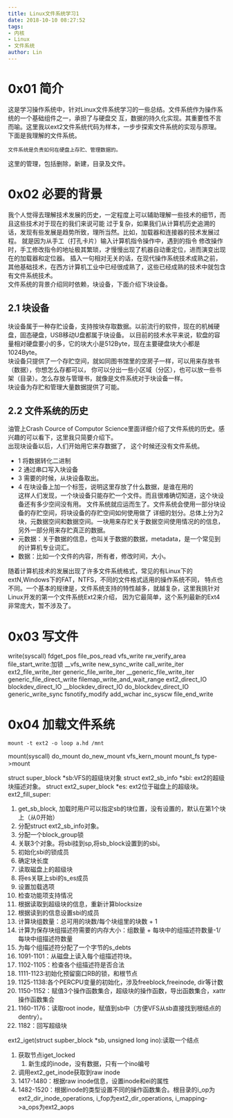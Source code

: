 ```yaml
---
title: Linux文件系统学习1
date: 2018-10-10 08:27:52
tags:
- 内核
- Linux
- 文件系统
author: Lin
---
```


# 0x01 简介
这是学习操作系统中，针对Linux文件系统学习的一些总结。文件系统作为操作系统的一个基础组件之一，承担了与硬盘交
互，数据的持久化实现。其重要性不言而喻。这里我以ext2文件系统代码为样本，一步步探索文件系统的实现与原理。
下面是我理解的文件系统。  
```
文件系统是负责如何在硬盘上存贮、管理数据的。
```
这里的管理，包括删除，新建，目录及文件。
# 0x02 必要的背景
我个人觉得去理解技术发展的历史，一定程度上可以辅助理解一些技术的细节，而且这些技术对于现在的我们来说可能
过于复杂，如果我们从计算机历史追溯的话，发现有些发展是趋势所致，理所当然。比如，加载器和连接器的技术发展过程。
就是因为从手工（打孔卡片）输入计算机指令操作中，遇到的指令
修改操作时，手工修改指令的地址极其繁琐，才慢慢出现了机器自动重定位，进而演变出现在的加载器和定位器。
插入一句相对无关的话，在现代操作系统技术成熟之前，其他基础技术，在西方计算机工业中已经很成熟了，这些已经成熟的技术中就包含有文件系统技术。  
文件系统的背景介绍同时依赖，块设备，下面介绍下块设备。
## 2.1 块设备
块设备属于一种存贮设备，支持按块存取数据。以前流行的软件，现在的机械硬盘，固态硬盘，USB移动U盘都属于块设备。
以目前的技术水平来说，软盘的容量相对硬盘要小的多，它的块大小是512Byte，现在主要硬盘块大小都是1024Byte。  
块设备只提供了一个存贮空间，就如同图书馆里的空房子一样，可以用来存放书（数据），你想怎么存都可以，
你可以分出一些小区域（分区），也可以放一些书架（目录）。怎么存放与管理书，就像是文件系统对于块设备一样。  
块设备为存贮和管理大量数据提供了可能。
## 2.2 文件系统的历史
油管上Crash Cource of Computor Science里面详细介绍了文件系统的历史。感兴趣的可以看下，这里我只简要介绍下。  
出现块设备以后，人们开始用它来存数据了， 这个时候还没有文件系统。
* 1 将数据转化二进制
* 2 通过串口写入块设备
* 3 需要的时候，从块设备取出。  
* 4 在块设备上加一个标签，说明这里存放了什么数据，是谁在用的  
这样人们发现，一个块设备只能存贮一个文件。而且很难确切知道，这个块设备还有多少空间没有用。
文件系统就应运而生了。文件系统会使用一部分块设备的存贮空间，将块设备的存贮空间如何使用做了
详细的划分。总体上分为2块，元数据空间和数据空间。一块用来存贮关于数据空间使用情况的的信息，另外一部分用来存贮真正的数据。
* 元数据：关于数据的信息，也叫关于数据的数据，metadata，是一个常见到的计算机专业词汇。
* 数据：比如一个文件的内容，所有者，修改时间，大小。  

随着计算机技术的发展出现了许多文件系统格式，常见的有Linux下的extN,Windows下的FAT，NTFS，不同的文件格式适用的操作系统不同，
特点也不同。一个基本的规律是，文件系统支持的特性越多，就越复杂，这里我挑针对Linux开发的第一个文件系统Ext2来介绍，
因为它最简单，这个系列最新的Ext4非常庞大，暂不涉及了。
# 0x03 写文件
write(syscall)
    fdget_pos
    file_pos_read
    vfs_write
        rw_verify_area
        file_start_write:加锁
        __vfs_write
            new_sync_write
                call_write_iter
                    ext2_file_write_iter
                        generic_file_write_iter
                            __generic_file_write_iter
                                generic_file_direct_write
                                    filemap_write_and_wait_range
                                    ext2_direct_IO
                                    blockdev_direct_IO
                                    __blockdev_direct_IO
                                    do_blockdev_direct_IO
                            generic_write_sync
        fsnotify_modify
        add_wchar
        inc_syscw
        file_end_write

# 0x04 加载文件系统
```
mount -t ext2 -o loop a.hd /mnt
```
mount(syscall)
    do_mount
        do_new_mount
            vfs_kern_mount
                mount_fs
                    type->mount

struct super_block *sb:VFS的超级块对象
struct ext2_sb_info *sbi: ext2的超级块描述对象。
struct ext2_super_block *es: ext2位于磁盘上的超级块。
ext2_fill_super:
1. get_sb_block, 加载时用户可以指定sb的块位置，没有设置的，默认在第1个块上（从0开始）
2. 分配struct ext2_sb_info对象。
3. 分配一个block_group锁
4. 关联3个对象。将sbi挂到sp,将sb_block设置到的sbi。
5. 初始化sbi的锁成员
6. 确定块长度
7. 读取磁盘上的超级块
8. 将es关联上sbi的s_es成员
9. 设置加载选项
10. 检查功能项支持情况
11. 根据读取到超级块的信息，重新计算blocksize
12. 根据读到的信息设置sbi的成员
13. 计算块组数量：总可用的块数/每个块组里的块数 + 1
14. 计算为保存块组描述符需要的内存大小：组数量 + 每块中的组描述符数量-1/每块中组描述符数量
15. 为每个组描述符分配了一个字节的s_debts
16. 1091-1101：从磁盘上读入每个组描述符块。
17. 1102-1105：检查各个组描述符是否合法
18. 1111-1123:初始化预留窗口RB的锁，和根节点
19. 1125-1138:各个PERCPU变量的初始化，涉及freeblock,freeinode, dir等计数
20. 1150-1152：赋值3个操作函数集合，超级块的操作函数，导出函数集合，xattr操作函数集合
21. 1160-1176：读取root inode，赋值到sb中（方便VFS从sb直接找到根结点的dentry）。
22. 1182：回写超级块

ext2_iget(struct supber_block *sb, unsigned long ino):读取一个结点
1. 获取节点iget_locked
   1. 新生成的inode，没有数据，只有一个ino编号
2. 调用ext2_get_inode获取到raw inode
3. 1417-1480：根据raw inode信息，设置inode和ei的属性
4. 1482-1520：根据inode的类型设置不同的操作函数集合。根目录的i_op为ext2_dir_inode_operations, i_fop为ext2_dir_operations, i_mapping->a_ops为ext2_aops